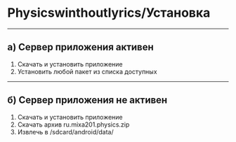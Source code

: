 # Physicswinthoutlyrics/Установка

-------------------------------------------
а) Сервер приложения активен
-------------------------------------------
1. Скачать и установить приложение
2. Установить любой пакет из списка доступных

-------------------------------------------
б) Сервер приложения не активен
-------------------------------------------
1. Скачать и установить приложение
2. Скачать архив ru.mixa201.physics.zip
3. Извлечь в /sdcard/android/data/
